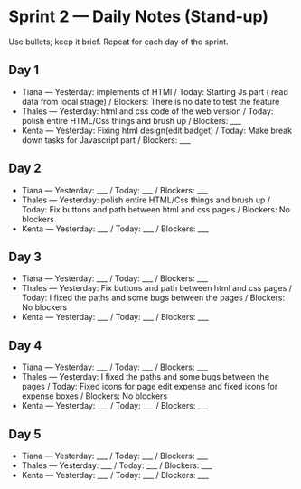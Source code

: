 # Sprint 2 — Daily Notes (Stand‑up)

Use bullets; keep it brief. Repeat for each day of the sprint.

## Day 1
- Tiana — Yesterday: implements of HTMl / Today: Starting Js part ( read data from local strage) / Blockers: There is no date to test the feature
- Thales — Yesterday: html and css code of the web version / Today: polish entire HTML/Css things and brush up / Blockers: ___
- Kenta — Yesterday: Fixing html design(edit badget) / Today: Make break down tasks for Javascript part / Blockers: ___

## Day 2
- Tiana — Yesterday: ___ / Today: ___ / Blockers: ___
- Thales — Yesterday: polish entire HTML/Css things and brush up / Today: Fix buttons and path between html and css pages / Blockers: No blockers
- Kenta — Yesterday: ___ / Today: ___ / Blockers: ___

## Day 3
- Tiana — Yesterday: ___ / Today: ___ / Blockers: ___
- Thales — Yesterday: Fix buttons and path between html and css pages / Today: I fixed the paths and some bugs between the pages / Blockers: No blockers
- Kenta — Yesterday: ___ / Today: ___ / Blockers: ___

## Day 4
- Tiana — Yesterday: ___ / Today: ___ / Blockers: ___
- Thales — Yesterday: I fixed the paths and some bugs between the pages / Today: Fixed icons for page edit expense and fixed icons for expense boxes / Blockers: No blockers
- Kenta — Yesterday: ___ / Today: ___ / Blockers: ___

## Day 5
- Tiana — Yesterday: ___ / Today: ___ / Blockers: ___
- Thales — Yesterday: ___ / Today: ___ / Blockers: ___
- Kenta — Yesterday: ___ / Today: ___ / Blockers: ___
